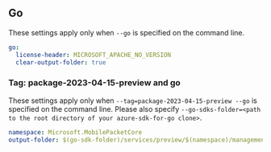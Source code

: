 ## Go

These settings apply only when `--go` is specified on the command line.

```yaml $(go)
go:
  license-header: MICROSOFT_APACHE_NO_VERSION
  clear-output-folder: true
```

### Tag: package-2023-04-15-preview and go

These settings apply only when `--tag=package-2023-04-15-preview --go` is specified on the command line.
Please also specify `--go-sdks-folder=<path to the root directory of your azure-sdk-for-go clone>`.

```yaml $(tag) == 'package-2023-04-15-preview' && $(go)
namespace: Microsoft.MobilePacketCore
output-folder: $(go-sdk-folder)/services/preview/$(namespace)/management/2023-04-15-preview/$(namespace)
```